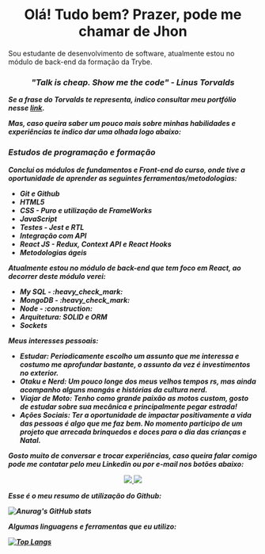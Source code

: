 <H1 align="center">Olá! Tudo bem? Prazer, pode me chamar de Jhon</H1>

<p>Sou estudante de desenvolvimento de software, atualmente estou no módulo de back-end da formação da Trybe.</p>

<H3 align="center"><i><b>"Talk is cheap. Show me the code"<b> - Linus Torvalds<i></H3>

<p>Se a frase do Torvalds te representa, indico consultar meu portfólio nesse <a href="https://jiarguello.github.io/projects.html">link</a>.</p>

<p>Mas, caso queira saber um pouco mais sobre minhas habilidades e experiências te indico dar uma olhada logo abaixo:

<H3>Estudos de programação e formação</H3>  

<p>Conclui os módulos de fundamentos e Front-end do curso, onde tive a oportunidade de aprender as seguintes ferramentas/metodologias:</p>

<ul>
  <li>Git e Github</li>
  <li>HTML5</li>
  <li>CSS - Puro e utilização de FrameWorks</li>
  <li>JavaScript</li>
  <li>Testes - Jest e RTL</li>
  <li>Integração com API</li>
  <li>React JS - Redux, Context API e React Hooks</li>
  <li>Metodologias ágeis</li>
</ul>

<p>Atualmente estou no módulo de back-end que tem foco em React, ao decorrer deste módulo verei:</p>

<ul>
  <li>My SQL - :heavy_check_mark:</li>
  <li>MongoDB - :heavy_check_mark:</li>
  <li>Node - :construction:</li>
  <li>Arquitetura: SOLID e ORM</li>
  <li>Sockets</li>
</ul>


Meus interesses pessoais:

- <b>Estudar:</b> Periodicamente escolho um assunto que me interessa e costumo me aprofundar bastante, o assunto da vez é investimentos no exterior.
- <b>Otaku e Nerd:</b> Um pouco longe dos meus velhos tempos rs, mas ainda acompanho alguns mangás e histórias da cultura nerd.
- <b>Viajar de Moto:</b> Tenho como grande paixão as motos custom, gosto de estudar sobre sua mecânica e principalmente pegar estrada!
- <b>Ações Sociais:</b> Ter a oportunidade de impactar positivamente a vida das pessoas é algo que me faz bem. No momento participo de um projeto que arrecada brinquedos e doces para o dia das crianças e Natal.


Gosto muito de conversar e trocar experiências, caso queira falar comigo pode me contatar pelo meu Linkedin ou por e-mail nos botões abaixo:

<p align="center">
  <a href="https://www.linkedin.com/in/jhonatan-arguello/">
    <img href="https://www.linkedin.com/in/jhonatan-arguello/" src="https://img.shields.io/badge/LinkedIn-0077B5?style=for-the-badge&logo=linkedin&logoColor=white"/>
  </a>
  <a href="mailto:jhonatan.arguello@gmail.com?subject=Olá!">
    <img src="https://img.shields.io/badge/Gmail-D14836?style=for-the-badge&logo=gmail&logoColor=white" />
  </a>
</p>

<p>Esse é o meu resumo de utilização do Github:</p>

![Anurag's GitHub stats](https://github-readme-stats.vercel.app/api?username=jiarguello&show_icons=true&theme=gotham)

<p>Algumas linguagens e ferramentas que eu utilizo:</p>

[![Top Langs](https://github-readme-stats.vercel.app/api/top-langs/?username=jiarguello)](https://github.com/jiarguello/github-readme-stats)
